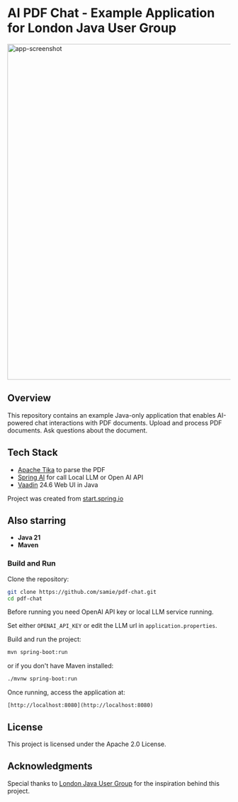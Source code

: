# AI PDF Chat - Example Application for London Java User Group
<img width="759" alt="app-screenshot" src="https://github.com/user-attachments/assets/0d3ead7e-8019-4c60-ba6f-9b750bc203bf" />

## Overview
This repository contains an example Java-only application that enables AI-powered chat interactions with PDF documents.
Upload and process PDF documents. Ask questions about the document. 

## Tech Stack
- [Apache Tika](https://tika.apache.org/) to parse the PDF
- [Spring AI](https://spring.io/projects/spring-ai) for call Local LLM or Open AI API
- [Vaadin](https://vaadin.com/flow) 24.6 Web UI in Java

Project was created from [start.spring.io](https://start.spring.io/)

##  Also starring
- **Java 21**
- **Maven** 

### Build and Run
Clone the repository:
```sh
git clone https://github.com/samie/pdf-chat.git
cd pdf-chat
```

Before running you need OpenAI API key or local LLM service running. 

Set either `OPENAI_API_KEY` or edit the LLM url in `application.properties`. 

Build and run the project:
```sh
mvn spring-boot:run
```
or if you don't have Maven installed: 
```sh
./mvnw spring-boot:run
```

Once running, access the application at:
```
[http://localhost:8080](http://localhost:8080)
```
## License
This project is licensed under the Apache 2.0 License.

## Acknowledgments
Special thanks to [London Java User Group](https://www.londonjavacommunity.co.uk/) for the inspiration behind this project.

